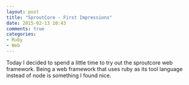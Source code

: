 ```yaml
---
layout: post
title: "SproutCore - First Impressions"
date: 2015-02-13 10:43
comments: true
categories: 
- Ruby
- Web
---
```


Today I decided to spend a little time to try out the sproutcore web framework. 
Being a web framework that uses ruby as its tool language instead of node is 
something I found nice.   

<!-- more -->



